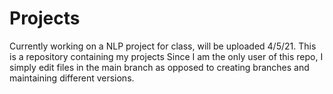 # Projects 
Currently working on a NLP project for class, will be uploaded 4/5/21. 
This is a repository containing my projects
Since I am the only user of this repo, I simply edit files in the main branch as opposed to creating branches and maintaining different versions. 

